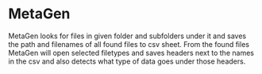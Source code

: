 # MetaGen

MetaGen looks for files in given folder and subfolders under it and saves the path and filenames of all found files to csv sheet.
From the found files MetaGen will open selected filetypes and saves headers next to the names in the csv and also detects what type of data goes under those headers.
